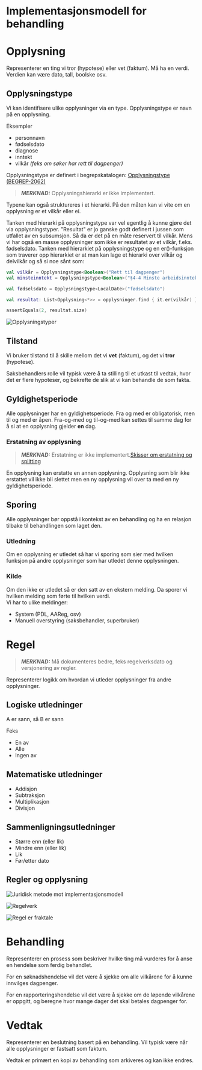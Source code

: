 # Implementasjonsmodell for behandling

# Opplysning

Representerer en ting vi tror (hypotese) eller vet (faktum). Må ha en verdi. Verdien kan være dato, tall, boolske osv. 

## Opplysningstype

Vi kan identifisere ulike opplysninger via en type. Opplysningstype er navn på en opplysning. 

Eksempler
- personnavn
- fødselsdato
- diagnose
- inntekt
- vilkår *(feks om søker har rett til dagpenger)*

Opplysningstype er definert i  begrepskatalogen: [Opplysningstype (BEGREP-2062)](https://navno.sharepoint.com/sites/begreper/SitePages/Begrep.aspx?bid=BEGREP-2062)

> **_MERKNAD:_** Opplysningshierarki er ikke implementert.

Typene kan også struktureres i et hierarki. På den måten kan vi vite om en opplysning er et vilkår eller ei.

Tanken med hierarki på opplysningstype var vel egentlig å kunne gjøre det via opplysningstyper.
"Resultat" er jo ganske godt definert i jussen som utfallet av en subsumsjon. Så da er det på en måte reservert til vilkår. Mens vi har også en masse opplysninger som ikke er resultatet av et vilkår, f.eks. fødselsdato.
Tanken med hierarkiet på opplysningstype og en er()-funksjon som traverer opp hierarkiet er at man kan lage et hierarki over vilkår og delvilkår og så si noe sånt som:


````kotlin
val vilkår = Opplysningstype<Boolean>("Rett til dagpenger")
val minsteinntekt = Opplysningstype<Boolean>("§4-4 Minste arbeidsinntekt", vilkår)

val fødselsdato = Opplysningstype<LocalDate>("fødselsdato")

val resultat: List<Opplysning<*>> = opplysninger.find { it.er(vilkår) }

assertEquals(2, resultat.size)

````



![](.oppysningstyper.png "Opplysningstyper")

## Tilstand

Vi bruker tilstand til å skille mellom det vi **vet** \(faktum\), og det vi **tror** \(hypotese\).

Saksbehandlers rolle vil typisk være å ta stilling til et utkast til vedtak, hvor det er flere hypoteser, og bekrefte de slik at vi kan behandle de som fakta.

## Gyldighetsperiode

Alle opplysninger har en gyldighetsperiode. Fra og med er obligatorisk, men til og med er åpen. Fra-og-med og til-og-med kan settes til samme dag for å si at en opplysning gjelder **en** dag.

### Erstatning av opplysning

> **_MERKNAD:_** Erstatning er ikke implementert.[Skisser om erstatning og splitting](https://whimsical.com/erstatning-og-splitting-AnGM4QKHzDUyq7DT3zW1E7)

En opplysning kan erstatte en annen opplysning. Opplysning som blir ikke erstattet vil ikke bli slettet men en ny opplysning vil over ta med en ny gyldighetsperiode.

## Sporing

Alle opplysninger bør oppstå i kontekst av en behandling og ha en relasjon tilbake til behandlingen som laget den.

### Utledning
Om en opplysning er utledet så har vi sporing som sier med hvilken funksjon på andre opplysninger som har utledet denne opplysningen. 

### Kilde

Om den ikke er utledet så er den satt av en ekstern melding. Da sporer vi hvilken melding som førte til hvilken verdi.  
Vi har to ulike meldinger:

- System (PDL, AAReg, osv)
- Manuell overstyring (saksbehandler, superbruker)

# Regel

> **_MERKNAD:_**  Må dokumenteres bedre, feks regelverksdato og versjonering av regler.

Representerer logikk om hvordan vi utleder opplysninger fra andre opplysninger.

## Logiske utledninger
A er sann, så B er sann

Feks
- En av
- Alle 
- Ingen av

## Matematiske utledninger

- Addisjon
- Subtraksjon
- Multiplikasjon
- Divisjon

## Sammenligningsutledninger

- Større enn (eller lik)
- Mindre enn (eller lik)
- Lik
- Før/etter dato

## Regler og opplysning 

![](juridiskmetode.png "Juridisk metode mot implementasjonsmodell")

![](regelverk.png "Regelverk")

![](regel-er-fraktale.png "Regel er fraktale")

# Behandling

Representerer en prosess som beskriver hvilke ting må vurderes for å anse en hendelse som ferdig behandlet.

For en søknadshendelse vil det være å sjekke om alle vilkårene for å kunne innvilges dagpenger.

For en rapporteringshendelse vil det være å sjekke om de løpende vilkårene er oppgitt, og beregne hvor mange dager det skal betales dagpenger for.

# Vedtak

Representerer en beslutning basert på en behandling. Vil typisk være når alle opplysninger er fastsatt som faktum.

Vedtak er primært en kopi av behandling som arkiveres og kan ikke endres.

